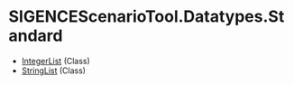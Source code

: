 # SIGENCEScenarioTool.Datatypes.Standard
- [IntegerList](./T_IntegerList.md) (Class)
- [StringList](./T_StringList.md) (Class)

